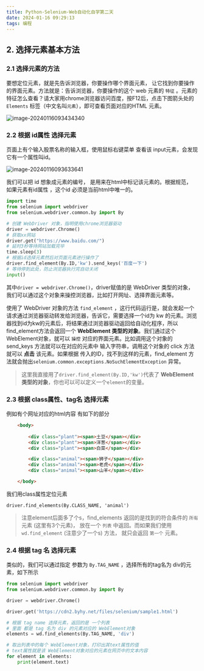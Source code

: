 ```yaml
---
title: Python-Selenium-Web自动化自学第二天
date: 2024-01-16 09:29:13
tags: 编程
---
```


## 2. 选择元素基本方法

### 2.1 选择元素的方法

要想定位元素，就是先告诉浏览器，你要操作哪个界面元素， 让它找到你要操作的界面元素。方法就是：告诉浏览器，你要操作的这个 web 元素的 `特征` 。元素的特征怎么查看？请大家用chrome浏览器访问百度，按F12后，点击下图箭头处的 `Elements` 标签（中文名叫`元素`），即可查看页面对应的HTML 元素。

![image-20240116093434340](https://cdn.jsdelivr.net/gh/helloliyilin/picgoimg//img/image-20240116093434340.png)

### 2.2 根据 id属性 选择元素

页面上有个输入股票名称的输入框，使用鼠标右键菜单 查看该 input元素，会发现它有一个属性叫id。

![image-20240116093633641](https://cdn.jsdelivr.net/gh/helloliyilin/picgoimg//img/image-20240116093633641.png)

我们可以把 id 想象成元素的编号， 是用来在html中标记该元素的。根据规范， 如果元素有id属性 ，这个id 必须是当前html中唯一的。

```python
import time
from selenium import webdriver
from selenium.webdriver.common.by import By

# 创建 WebDriver 对象，指明使用chrome浏览器驱动
driver = webdriver.Chrome()		
# 获取xx网站
driver.get("https://www.baidu.com/")		
# 延时3秒等待网站加载完毕
time.sleep(3)
# 根据id选择元素然后对页面元素进行操作了
driver.find_element(By.ID,'kw').send_keys('百度一下')
# 等待停到此处，防止浏览器执行完自动关闭
input()
```

其中`driver = webdriver.Chrome()`，driver赋值的是 WebDriver 类型的对象，我们可以通过这个对象来操控浏览器，比如打开网址、选择界面元素等。

使用了 WebDriver 对象的方法 `find_element` ，这行代码运行是，就会发起一个请求通过浏览器驱动转发给浏览器，告诉它，需要选择一个id为 kw 的元素。浏览器找到id为kw的元素后，将结果通过浏览器驱动返回给自动化程序，所以find_element方法会返回一个 **WebElement 类型的对象**。我们通过这个WebElement对象，就可以 `操控` 对应的界面元素。比如调用这个对象的 send_keys 方法就可以在对应的元素中 输入字符串，调用这个对象的 click 方法就可以 **点击** 该元素。如果根据 传入的ID，找不到这样的元素，find_element 方法就会抛出`selenium.common.exceptions.NoSuchElementException` 异常。

>  这里我直接用了`driver.find_element(By.ID,'kw')`代表了 **WebElement 类型的对象**，你也可以可以定义一个`element`的变量。

### 2.3 根据 class属性、tag名 选择元素

例如有个网址对应的html内容 有如下的部分

```html
    <body>
        
        <div class="plant"><span>土豆</span></div>
        <div class="plant"><span>洋葱</span></div>
        <div class="plant"><span>白菜</span></div>

        <div class="animal"><span>狮子</span></div>
        <div class="animal"><span>老虎</span></div>
        <div class="animal"><span>山羊</span></div>

    </body>
```

我们用class属性定位元素

```
driver.find_elements(By.CLASS_NAME, 'animal')
```

> 注意element后面多了个s，find_elements 返回的是找到的符合条件的 `所有` 元素 (这里有3个元素)， 放在一个 `列表` 中返回。而如果我们使用 `wd.find_element` (注意少了一个s) 方法， 就只会返回 `第一个` 元素。

### 2.4 根据 tag 名 选择元素

类似的，我们可以通过指定 参数为 `By.TAG_NAME` ，选择所有的tag名为 div的元素，如下所示

```python
from selenium import webdriver
from selenium.webdriver.common.by import By

driver = webdriver.Chrome()

driver.get('https://cdn2.byhy.net/files/selenium/sample1.html')

# 根据 tag name 选择元素，返回的是 一个列表
# 里面 都是 tag 名为 div 的元素对应的 WebElement对象
elements = wd.find_elements(By.TAG_NAME, 'div')

# 取出列表中的每个 WebElement对象，打印出其text属性的值
# text属性就是该 WebElement对象对应的元素在网页中的文本内容
for element in elements:
    print(element.text)
```

